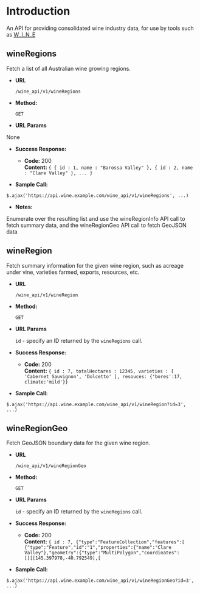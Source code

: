 # Introduction

An API for providing consolidated wine industry data, for use by tools such as [W_I_N_E](https://pastcompute.github.com/w_i_n_e)

**wineRegions**
----
  Fetch a list of all Australian wine growing regions.

* **URL**

  `/wine_api/v1/wineRegions`

* **Method:**
  
  `GET`
  
*  **URL Params**

 None

* **Success Response:**
  
  * **Code:** 200 <br />
    **Content:** `{ { id : 1, name : "Barossa Valley" }, { id : 2, name : "Clare Valley" }, ... }`

* **Sample Call:**

 ``` $.ajax('https://api.wine.example.com/wine_api/v1/wineRegions', ...) ```


* **Notes:**

Enumerate over the resulting list and use the wineRegionInfo API call to fetch summary data, and the wineRegionGeo API call to fetch GeoJSON data

**wineRegion**
----
  Fetch summary information for the given wine region, such as acreage under vine, varieties farmed, exports, resources, etc.

* **URL**

  `/wine_api/v1/wineRegion`

* **Method:**
  
  `GET`
  
*  **URL Params**

   `id` - specify an ID returned by the `wineRegions` call.

* **Success Response:**
  
  * **Code:** 200 <br />
    **Content:** `{ id : 7, totalHectares : 12345, varieties : [ 'Cabernet Sauvignon', 'Dolcetto' ], resouces: {'bores':17, climate:'mild'}}`

* **Sample Call:**

 ``` $.ajax('https://api.wine.example.com/wine_api/v1/wineRegion?id=3', ...) ```


**wineRegionGeo**
----
  Fetch GeoJSON boundary data for the given wine region.

* **URL**

  `/wine_api/v1/wineRegionGeo`

* **Method:**
  
  `GET`
  
*  **URL Params**

   `id` - specify an ID returned by the `wineRegions` call.

* **Success Response:**
  
  * **Code:** 200 <br />
    **Content:** `{ id : 7, {"type":"FeatureCollection","features":[
{"type":"Feature","id":"1","properties":{"name":"Clare Valley"},"geometry":{"type":"MultiPolygon","coordinates":[[[[145.397978,-40.792549],[`

* **Sample Call:**

 ``` $.ajax('https://api.wine.example.com/wine_api/v1/wineRegionGeo?id=3', ...) ```


